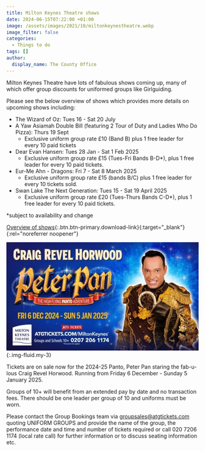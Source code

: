 ```yaml
---
title: Milton Keynes Theatre shows
date: 2024-06-15T07:22:00 +01:00
image: /assets/images/2021/10/miltonkeynestheatre.webp
image_filter: false
categories:
  - Things to do
tags: []
author:
  display_name: The County Office
---
```

Milton Keynes Theatre have lots of fabulous shows coming up, many of which offer group discounts for uniformed groups like Girlguiding.

Please see the below overview of shows which provides more details on upcoming shows including:

- The Wizard of Oz: Tues 16 - Sat 20 July
- A Yaw Asiamah Double Bill (featuring 2 Tour of Duty and Ladies Who Do Pizza): Thurs 19 Sept
  - Exclusive uniform group rate £10 (Band B) plus 1 free leader for every 10 paid tickets
- Dear Evan Hansen: Tues 28 Jan - Sat 1 Feb 2025
  - Exclusive uniform group rate £15 (Tues-Fri Bands B-D*), plus 1 free leader for every 10 paid tickets.
- Eur-Me Ahn - Dragons: Fri 7 - Sat 8 March 2025
  - Exclusive uniform group rate £15 (bands B/C) plus 1 free leader for every 10 tickets sold.
- Swan Lake The Next Generation: Tues 15 - Sat 19 April 2025
  - Exclusive uniform group rate £20 (Tues-Thurs Bands C-D*), plus 1 free leader for every 10 paid tickets.

*subject to availability and change

[Overview of shows](/assets/docs/2024/mk-theatre-flyer-2024-03.pdf){:.btn.btn-primary.download-link}{:target="_blank"}{:rel="noreferrer noopener"}

![2024-25 Panto: Peter Pan](/assets/images/2024/01/mktheatre-panto.webp){:.img-fluid.my-3}

Tickets are on sale now for the 2024-25 Panto, Peter Pan staring the fab-u-lous Craig Revel Horwood.  Running from Friday 6 December - Sunday 5 January 2025.

Groups of 10+ will benefit from an extended pay by date and no transaction fees. There should be one leader per group of 10 and uniforms must be worn.

Please contact the Group Bookings team via <groupsales@atgtickets.com> quoting UNIFORM GROUPS and provide the name of the group, the performance date and time and number of tickets required or call 020 7206 1174 (local rate call) for further information or to discuss seating information etc.
